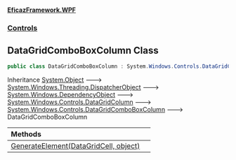 #### [EficazFramework.WPF](EficazFrameworkWPF.md 'EficazFramework WPF')
### [Controls](EficazFrameworkWPF.md#Controls 'Controls')

## DataGridComboBoxColumn Class

```csharp
public class DataGridComboBoxColumn : System.Windows.Controls.DataGridComboBoxColumn
```

Inheritance [System.Object](https://docs.microsoft.com/en-us/dotnet/api/System.Object 'System.Object') &#129106; [System.Windows.Threading.DispatcherObject](https://docs.microsoft.com/en-us/dotnet/api/System.Windows.Threading.DispatcherObject 'System.Windows.Threading.DispatcherObject') &#129106; [System.Windows.DependencyObject](https://docs.microsoft.com/en-us/dotnet/api/System.Windows.DependencyObject 'System.Windows.DependencyObject') &#129106; [System.Windows.Controls.DataGridColumn](https://docs.microsoft.com/en-us/dotnet/api/System.Windows.Controls.DataGridColumn 'System.Windows.Controls.DataGridColumn') &#129106; [System.Windows.Controls.DataGridComboBoxColumn](https://docs.microsoft.com/en-us/dotnet/api/System.Windows.Controls.DataGridComboBoxColumn 'System.Windows.Controls.DataGridComboBoxColumn') &#129106; DataGridComboBoxColumn

| Methods | |
| :--- | :--- |
| [GenerateElement(DataGridCell, object)](Controls/DataGridComboBoxColumn/GenerateElement(DataGridCell,object).md 'Controls.DataGridComboBoxColumn.GenerateElement(System.Windows.Controls.DataGridCell, object)') | |
